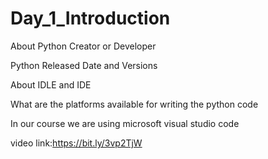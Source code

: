 # Day_1_Introduction

About Python Creator or Developer

Python Released Date and Versions 

About IDLE and IDE

What are the platforms available for writing the python code

In our course we are using microsoft visual studio code

video link:https://bit.ly/3vp2TjW
